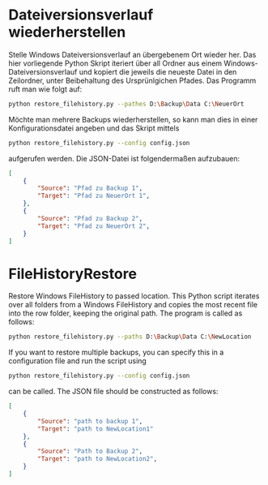 # Dateiversionsverlauf wiederherstellen
Stelle Windows Dateiversionsverlauf an übergebenem Ort wieder her.
Das hier vorliegende Python Skript iteriert über all Ordner aus einem Windows-Dateiversionsverlauf und kopiert die jeweils die neueste Datei 
in den Zeilordner, unter Beibehaltung des Ursprünlgichen Pfades.
Das Programm ruft man wie folgt auf:
```bash
python restore_filehistory.py --pathes D:\Backup\Data C:\NeuerOrt
```
Möchte man mehrere Backups wiederherstellen, so kann man dies in einer Konfigurationsdatei angeben und das Skript mittels
```bash
python restore_filehistory.py --config config.json
```
aufgerufen werden. Die JSON-Datei ist folgendermaßen aufzubauen:
```json
[
    {
        "Source": "Pfad zu Backup 1",
        "Target": "Pfad zu NeuerOrt 1",
    },
    {
        "Source": "Pfad zu Backup 2",
        "Target": "Pfad zu NeuerOrt 2",
    }
]
```

# FileHistoryRestore
Restore Windows FileHistory to passed location.
This Python script iterates over all folders from a Windows FileHistory and copies the most recent file 
into the row folder, keeping the original path.
The program is called as follows:
```bash
python restore_filehistory.py --paths D:\Backup\Data C:\NewLocation
```
If you want to restore multiple backups, you can specify this in a configuration file and run the script using
```bash
python restore_filehistory.py --config config.json
```
can be called. The JSON file should be constructed as follows:
```json
[
    {
        "Source": "path to backup 1",
        "Target": "path to NewLocation1"
    },
    {
        "Source": "Path to Backup 2",
        "Target": "path to NewLocation2",
    }
]
```
